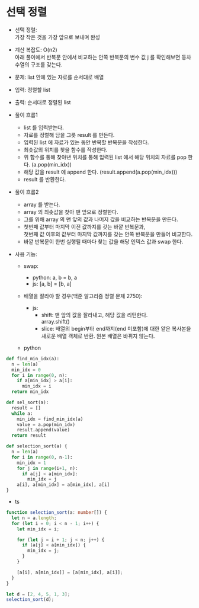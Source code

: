 # 선택 정렬

- 선택 정렬:  
   가장 작은 것을 가장 앞으로 보내며 완성

- 계산 복잡도: O(n2)  
   아래 풀이에서 반복문 안에서 비교하는 안쪽 반복문의 변수 값 j 를 확인해보면 등차수열의 구조를 갖는다.

- 문제: list 안에 있는 자료를 순서대로 배열
- 입력: 정렬할 list
- 출력: 순서대로 정렬된 list
- 풀이 흐름1

  - list 를 입력받는다.
  - 자료를 정렬해 담을 그릇 result 를 만든다.
  - 입력된 list 에 자료가 있는 동안 반복할 반복문을 작성한다.
  - 최솟값의 위치를 찾을 함수를 작성한다.
  - 위 함수를 통해 찾아낸 위치를 통해 입력된 list 에서 해당 위치의 자료를 pop 한다. (a.pop(min_idx))
  - 해당 값을 result 에 append 한다. (result.append(a.pop(min_idx)))
  - result 를 반환한다.

- 풀이 흐름2

  - array 를 받는다.
  - array 의 최솟값을 찾아 맨 앞으로 정렬한다.
  - 그를 위해 array 의 맨 앞의 값과 나머지 값을 비교하는 반복문을 만든다.
  - 첫번째 값부터 마지막 이전 값까지를 갖는 바깥 반복문과,  
    첫번째 값 이후의 값부터 마지막 값까지를 갖는 안쪽 반복문을 만들어 비교한다.
  - 바깥 반복문이 한번 실행될 때마다 찾는 값을 해당 인덱스 값과 swap 한다.

- 사용 기능:

  - swap:

    - python: a, b = b, a
    - js: [a, b] = [b, a]

  - 배열을 잘라야 할 경우(백준 알고리즘 정렬 문제 2750):

    - js:
      - shift: 맨 앞의 값을 잘라내고, 해당 값을 리턴한다.  
         array.shift()
      - slice: 배열의 begin부터 end까지(end 미포함)에 대한 얕은 복사본을 새로운 배열 객체로 반환. 원본 배열은 바뀌지 않는다.

  - python

```python
def find_min_idx(a):
  n = len(a)
  min_idx = 0
  for i in range(0, n):
    if a[min_idx] > a[i]:
      min_idx = i
  return min_idx

def sel_sort(a):
  result = []
  while a:
    min_idx = find_min_idx(a)
    value = a.pop(min_idx)
    result.append(value)
  return result
```

```python
def selection_sort(a) {
  n = len(a)
  for i in range(0, n-1):
    min_idx = 1
    for j in range(i+1, n):
      if a[j] < a[min_idx]:
        min_idx = j
    a[i], a[min_idx] = a[min_idx], a[i]
}

```

- ts

```ts
function selection_sort(a: number[]) {
  let n = a.length;
  for (let i = 0; i < n - 1; i++) {
    let min_idx = i;

    for (let j = i + 1; j < n; j++) {
      if (a[j] < a[min_idx]) {
        min_idx = j;
      }
    }

    [a[i], a[min_idx]] = [a[min_idx], a[i]];
  }
}

let d = [2, 4, 5, 1, 3];
selection_sort(d);
```
